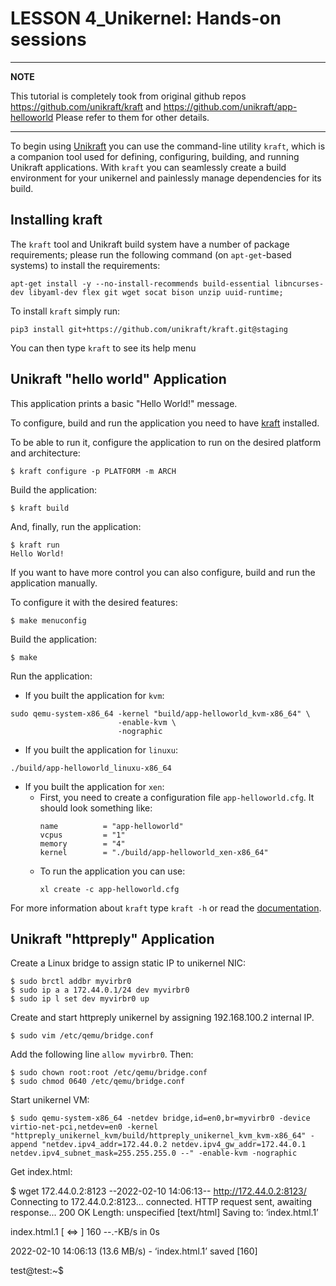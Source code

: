 # LESSON 4_Unikernel: Hands-on sessions

---
**NOTE**

This tutorial is completely took from original github repos https://github.com/unikraft/kraft and https://github.com/unikraft/app-helloworld
Please refer to them for other details.

---


To begin using [Unikraft](https://unikraft.org) you can use the
command-line utility `kraft`, which is a companion tool used for
defining, configuring, building, and running Unikraft applications.
With `kraft` you can seamlessly create a build environment for your
unikernel and painlessly manage dependencies for its build.

## Installing kraft

The `kraft` tool and Unikraft build system have a number of package
requirements; please run the following command (on `apt-get`-based systems) to
install the requirements:

    apt-get install -y --no-install-recommends build-essential libncurses-dev libyaml-dev flex git wget socat bison unzip uuid-runtime;

To install `kraft` simply run:

    pip3 install git+https://github.com/unikraft/kraft.git@staging

You can then type `kraft` to see its help menu

## Unikraft "hello world" Application

This application prints a basic "Hello World!" message.

To configure, build and run the application you need to have [kraft](https://github.com/unikraft/kraft) installed.

To be able to run it, configure the application to run on the desired platform and architecture:
```
$ kraft configure -p PLATFORM -m ARCH
```

Build the application:
```
$ kraft build
```

And, finally, run the application:
```
$ kraft run
Hello World!
```

If you want to have more control you can also configure, build and run the application manually.

To configure it with the desired features:
```
$ make menuconfig
```

Build the application:
```
$ make
```

Run the application:
- If you built the application for `kvm`:
```
sudo qemu-system-x86_64 -kernel "build/app-helloworld_kvm-x86_64" \
                        -enable-kvm \
                        -nographic
```

- If you built the application for `linuxu`:
```
./build/app-helloworld_linuxu-x86_64
```

- If you built the application for `xen`:
  - First, you need to create a configuration file `app-helloworld.cfg`.
    It should look something like:
    ```
    name          = "app-helloworld"
    vcpus         = "1"
    memory        = "4"
    kernel        = "./build/app-helloworld_xen-x86_64"
    ```
  - To run the application you can use:
    ```
    xl create -c app-helloworld.cfg
    ```

For more information about `kraft` type `kraft -h` or read the
[documentation](http://docs.unikraft.org).

## Unikraft "httpreply" Application

Create a Linux bridge to assign static IP to unikernel NIC:

```
$ sudo brctl addbr myvirbr0
$ sudo ip a a 172.44.0.1/24 dev myvirbr0
$ sudo ip l set dev myvirbr0 up
```

Create and start httpreply unikernel by assigning 192.168.100.2 internal IP.

```
$ sudo vim /etc/qemu/bridge.conf
```

Add the following line ``allow myvirbr0``. Then:

```
$ sudo chown root:root /etc/qemu/bridge.conf
$ sudo chmod 0640 /etc/qemu/bridge.conf
```

Start unikernel VM:

```
$ sudo qemu-system-x86_64 -netdev bridge,id=en0,br=myvirbr0 -device virtio-net-pci,netdev=en0 -kernel "httpreply_unikernel_kvm/build/httpreply_unikernel_kvm_kvm-x86_64" -append "netdev.ipv4_addr=172.44.0.2 netdev.ipv4_gw_addr=172.44.0.1 netdev.ipv4_subnet_mask=255.255.255.0 --" -enable-kvm -nographic 
```

Get index.html:

$ wget 172.44.0.2:8123
--2022-02-10 14:06:13--  http://172.44.0.2:8123/
Connecting to 172.44.0.2:8123... connected.
HTTP request sent, awaiting response... 200 OK
Length: unspecified [text/html]
Saving to: ‘index.html.1’

index.html.1                          [ <=>                                                         ]     160  --.-KB/s    in 0s

2022-02-10 14:06:13 (13.6 MB/s) - ‘index.html.1’ saved [160]

test@test:~$

